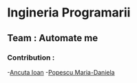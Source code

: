 # Ingineria Programarii
## Team : Automate me
### Contribution : 
-[Ancuta Ioan](https://github.com/AncutaIoan)
-[Popescu Maria-Daniela](https://github.com/PandaMaria)

